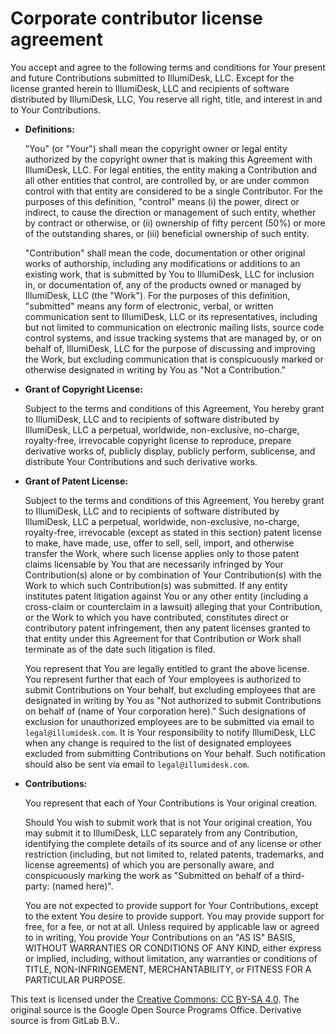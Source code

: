 # Corporate contributor license agreement

You accept and agree to the following terms and conditions for Your present and future Contributions submitted to IllumiDesk, LLC. Except for the license granted herein to IllumiDesk, LLC and recipients of software distributed by IllumiDesk, LLC, You reserve all right, title, and interest in and to Your Contributions.

- **Definitions:**

  "You" (or "Your") shall mean the copyright owner or legal entity authorized by the copyright owner that is making this Agreement with IllumiDesk, LLC. For legal entities, the entity making a Contribution and all other entities that control, are controlled by, or are under common control with that entity are considered to be a single Contributor. For the purposes of this definition, "control" means (i) the power, direct or indirect, to cause the direction or management of such entity, whether by contract or otherwise, or (ii) ownership of fifty percent (50%) or more of the outstanding shares, or (iii) beneficial ownership of such entity.

  "Contribution" shall mean the code, documentation or other original works of authorship, including any modifications or additions to an existing work, that is submitted by You to IllumiDesk, LLC for inclusion in, or documentation of, any of the products owned or managed by IllumiDesk, LLC (the "Work"). For the purposes of this definition, "submitted" means any form of electronic, verbal, or written communication sent to IllumiDesk, LLC or its representatives, including but not limited to communication on electronic mailing lists, source code control systems, and issue tracking systems that are managed by, or on behalf of, IllumiDesk, LLC for the purpose of discussing and improving the Work, but excluding communication that is conspicuously marked or otherwise designated in writing by You as "Not a Contribution."

- **Grant of Copyright License:**

  Subject to the terms and conditions of this Agreement, You hereby grant to IllumiDesk, LLC and to recipients of software distributed by IllumiDesk, LLC a perpetual, worldwide, non-exclusive, no-charge, royalty-free, irrevocable copyright license to reproduce, prepare derivative works of, publicly display, publicly perform, sublicense, and distribute Your Contributions and such derivative works.

- **Grant of Patent License:**

  Subject to the terms and conditions of this Agreement, You hereby grant to IllumiDesk, LLC and to recipients of software distributed by IllumiDesk, LLC a perpetual, worldwide, non-exclusive, no-charge, royalty-free, irrevocable (except as stated in this section) patent license to make, have made, use, offer to sell, sell, import, and otherwise transfer the Work, where such license applies only to those patent claims licensable by You that are necessarily infringed by Your Contribution(s) alone or by combination of Your Contribution(s) with the Work to which such Contribution(s) was submitted. If any entity institutes patent litigation against You or any other entity (including a cross-claim or counterclaim in a lawsuit) alleging that your Contribution, or the Work to which you have contributed, constitutes direct or contributory patent infringement, then any patent licenses granted to that entity under this Agreement for that Contribution or Work shall terminate as of the date such litigation is filed.

  You represent that You are legally entitled to grant the above license. You represent further that each of Your employees is authorized to submit Contributions on Your behalf, but excluding employees that are designated in writing by You as "Not authorized to submit Contributions on behalf of (name of Your corporation here)." Such designations of exclusion for unauthorized employees are to be submitted via email to `legal@illumidesk.com`. It is Your responsibility to notify IllumiDesk, LLC when any change is required to the list of designated employees excluded from submitting Contributions on Your behalf. Such notification should also be sent via email to `legal@illumidesk.com`.

- **Contributions:**

  You represent that each of Your Contributions is Your original creation.

  Should You wish to submit work that is not Your original creation, You may submit it to IllumiDesk, LLC separately from any Contribution, identifying the complete details of its source and of any license or other restriction (including, but not limited to, related patents, trademarks, and license agreements) of which you are personally aware, and conspicuously marking the work as "Submitted on behalf of a third-party: (named here)".

  You are not expected to provide support for Your Contributions, except to the extent You desire to provide support. You may provide support for free, for a fee, or not at all. Unless required by applicable law or agreed to in writing, You provide Your Contributions on an "AS IS" BASIS, WITHOUT WARRANTIES OR CONDITIONS OF ANY KIND, either express or implied, including, without limitation, any warranties or conditions of TITLE, NON-INFRINGEMENT, MERCHANTABILITY, or FITNESS FOR A PARTICULAR PURPOSE.

This text is licensed under the [Creative Commons: CC BY-SA 4.0](https://creativecommons.org/licenses/by-sa/4.0/legalcode). The original source is the Google Open Source Programs Office. Derivative source is from GitLab B.V..
